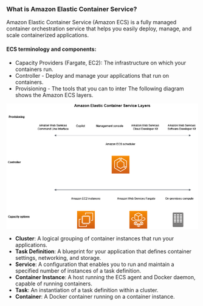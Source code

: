 
### **What is Amazon Elastic Container Service?**
Amazon Elastic Container Service (Amazon ECS) is a fully managed container orchestration service that helps you easily deploy, manage, and scale containerized applications.

#### ECS terminology and components:

- Capacity Providers (Fargate, EC2): The infrastructure on which your containers run.
- Controller - Deploy and manage your applications that run on containers.
- Provisioning - The tools that you can to inter
The following diagram shows the Amazon ECS layers.

![Amazon ECS Layers](../images/ecs_layers.png)


- **Cluster**: A logical grouping of container instances that run your applications.
- **Task Definition**: A blueprint for your application that defines container settings, networking, and storage.
- **Service**: A configuration that enables you to run and maintain a specified number of instances of a task definition.
- **Container Instance**: A host running the ECS agent and Docker daemon, capable of running containers.
- **Task**: An instantiation of a task definition within a cluster.
- **Container**: A Docker container running on a container instance.
